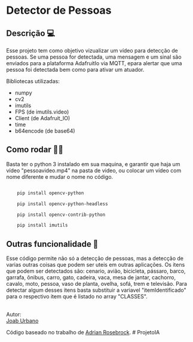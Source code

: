 <h1>Detector de Pessoas</h1>

<h2>Descrição 💻</h2>
Esse projeto tem como objetivo vizualizar um vídeo para detecção de pessoas. Se uma pessoa for detectada, uma mensagem e um sinal são enviados para a plataforma AdafruitIo via MQTT, epara alertar que uma pessoa foi detectada bem como para ativar um atuador.

Bibliotecas utilizadas:
- numpy
- cv2
- imutils
- FPS (de imutils.video)
- Client (de Adafruit_IO)
- time
- b64encode (de base64)

<h2>Como rodar 👨‍💻</h2>
Basta ter o python 3 instalado em sua maquina, e garantir que haja um vídeo "pessoavideo.mp4" na pasta de video, ou colocar um vídeo com nome diferente e mudar o nome no código.

```sh

    pip install opencv-python

    pip install opencv-python-headless

    pip install opencv-contrib-python

    pip install imutils

```

<h2>Outras funcionalidade 📝</h2>
Esse código permite não só a detecção de pessoas, mas a detecção de varias outras coisas que podem ser uteis em outras aplicações. Os itens que podem ser detectados são: cenario, avião, bicicleta, pássaro, barco, garrafa, ônibus, carro, gato, cadeira, vaca, mesa de jantar, cachorro, cavalo, moto, pessoa, vaso de planta, ovelha, sofá, trem e televisão.
Para detectar algum desses itens basta substituir a variavel "itemIdentificado" para o respectivo item que é listado no array "CLASSES".

<br>Autor:<br>
<a href="https://github.com/JoabUrbano">Joab Urbano</a><br>

Código baseado no trabalho de <a href="https://pyimagesearch.com/2017/09/11/object-detection-with-deep-learning-and-opencv/">Adrian Rosebrock</a>.
#   P r o j e t o I A 
 
 